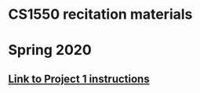 # CS1550 recitation materials
# Spring 2020

## [Link to Project 1 instructions](https://github.com/Henrique-Potter/Pitt_CS1550_recitation_materials/tree/master/project1)


